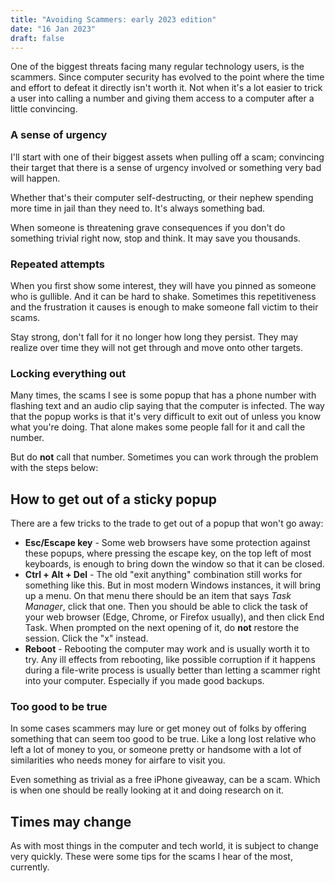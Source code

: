 ```yaml
---
title: "Avoiding Scammers: early 2023 edition"
date: "16 Jan 2023"
draft: false
---
```


One of the biggest threats facing many regular technology users, is the scammers. Since computer security has evolved to the point where the time and effort to defeat it directly isn't worth it. Not when it's a lot easier to trick a user into calling a number and giving them access to a computer after a little convincing.

### A sense of urgency

I'll start with one of their biggest assets when pulling off a scam; convincing their target that there is a sense of urgency involved or something very bad will happen.

Whether that's their computer self-destructing, or their nephew spending more time in jail than they need to. It's always something bad.

When someone is threatening grave consequences if you don't do something trivial right now, stop and think. It may save you thousands.

### Repeated attempts

When you first show some interest, they will have you pinned as someone who is gullible. And it can be hard to shake. Sometimes this repetitiveness and the frustration it causes is enough to make someone fall victim to their scams.

Stay strong, don't fall for it no longer how long they persist. They may realize over time they will not get through and move onto other targets.

### Locking everything out

Many times, the scams I see is some popup that has a phone number with flashing text and an audio clip saying that the computer is infected. The way that the popup works is that it's very difficult to exit out of unless you know what you're doing. That alone makes some people fall for it and call the number.

But do **not** call that number. Sometimes you can work through the problem with the steps below:

## How to get out of a sticky popup

There are a few tricks to the trade to get out of a popup that won't go away:

* **Esc/Escape key** - Some web browsers have some protection against these popups, where pressing the escape key, on the top left of most keyboards, is enough to bring down the window so that it can be closed.
* **Ctrl + Alt + Del** - The old "exit anything" combination still works for something like this. But in most modern Windows instances, it will bring up a menu. On that menu there should be an item that says *Task Manager*, click that one. Then you should be able to click the task of your web browser (Edge, Chrome, or Firefox usually), and then click End Task. When prompted on the next opening of it, do **not** restore the session. Click the "x" instead.
* **Reboot** - Rebooting the computer may work and is usually worth it to try. Any ill effects from rebooting, like possible corruption if it happens during a file-write process is usually better than letting a scammer right into your computer. Especially if you made good backups.

### Too good to be true

In some cases scammers may lure or get money out of folks by offering something that can seem too good to be true. Like a long lost relative who left a lot of money to you, or someone pretty or handsome with a lot of similarities who needs money for airfare to visit you.

Even something as trivial as a free iPhone giveaway, can be a scam. Which is when one should be really looking at it and doing research on it.

## Times may change

As with most things in the computer and tech world, it is subject to change very quickly. These were some tips for the scams I hear of the most, currently.